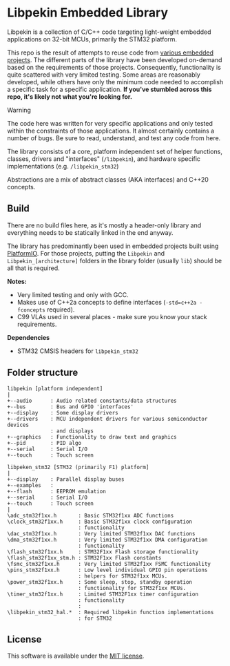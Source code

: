 # Libpekin Embedded Library

Libpekin is a collection of C/C++ code targeting light-weight embedded applications on 32-bit MCUs, primarily the STM32 platform.

This repo is the result of attempts to reuse code from [various embedded projects](https://www.duk.io/blog/electronics-projects/). The different parts of the library have been developed on-demand based on the requirements of those projects. Consequently, functionality is quite scattered with very limited testing. Some areas are reasonably developed, while others have only the minimum code needed to accomplish a specific task for a specific application. **If you've stumbled across this repo, it's likely not what you're looking for.**

> [!WARNING]
> The code here was written for very specific applications and only tested within the constraints of those applications. It almost certainly contains a number of bugs. Be sure to read, understand, and test any code from here.

The library consists of a core, platform independent set of helper functions, classes, drivers and "interfaces" (`/libpekin`), and hardware specific implementations (e.g. `/libpekin_stm32`)

Abstractions are a mix of abstract classes (AKA interfaces) and C++20 concepts.

## Build

There are no build files here, as it's mostly a header-only library and everything needs to be statically linked in the end anyway.

The library has predominantly been used in embedded projects built using [PlatformIO](https://platformio.org/). For those projects, putting the `Libpekin` and `Libpekin_[architecture]` folders in the library folder (usually `lib`) should be all that is required.

**Notes:**

- Very limited testing and only with GCC.
- Makes use of C++2a concepts to define interfaces (`-std=c++2a -fconcepts` required).
- C99 VLAs used in several places - make sure you know your stack requirements.

**Dependencies**

- STM32 CMSIS headers for `libpekin_stm32`

## Folder structure

```
libpekin [platform independent]
|
+--audio      : Audio related constants/data structures
+--bus        : Bus and GPIO 'interfaces'
+--display    : Some display drivers
+--drivers    : MCU independent drivers for various semiconductor devices
              : and displays
+--graphics   : Functionality to draw text and graphics
+--pid        : PID algo
+--serial     : Serial I/O
+--touch      : Touch screen
```

```
libpeken_stm32 [STM32 (primarily F1) platform]
|
+--display    : Parallel display buses
+--examples   :
+--flash      : EEPROM emulation
+--serial     : Serial I/O
+--touch      : Touch screen
|
\adc_stm32f1xx.h       : Basic STM32f1xx ADC functions
\clock_stm32f1xx.h     : Basic STM32f1xx clock configuration
                       : functionality
\dac_stm32f1xx.h       : Very limited STM32f1xx DAC functions
\dma_stm32f1xx.h       : Very limited STM32f1xx DMA configuration
                       : functionality
\flash_stm32f1xx.h     : STM32F1xx Flash storage functionality
\flash_stm32f1xx_stm.h : STM32F1xx Flash constants
\fsmc_stm32f1xx.h      : Very limited STM32f1xx FSMC functionality
\pins_stm32f1xx.h      : Low level individual GPIO pin operations
                       : helpers for STM32f1xx MCUs.
\power_stm32f1xx.h     : Some sleep, stop, standby operation
                       : functionality for STM32f1xx MCUs.
\timer_stm32f1xx.h     : Limited STM32F1xx timer configuration
                       : functionality
                       :
\libpekin_stm32_hal.*  : Required libpekin function implementations
                       : for STM32
```

## License

This software is available under the [MIT license](https://opensource.org/license/MIT).